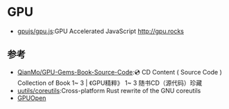 # GPU

* [gpujs/gpu.js](https://github.com/gpujs/gpu.js):GPU Accelerated JavaScript <http://gpu.rocks>

## 参考

* [QianMo/GPU-Gems-Book-Source-Code](https://github.com/QianMo/GPU-Gems-Book-Source-Code):💿 CD Content ( Source Code ) Collection of Book <GPU Gems > 1~ 3 | 《GPU精粹》 1~ 3 随书CD（源代码）珍藏
* [uutils/coreutils](https://github.com/uutils/coreutils):Cross-platform Rust rewrite of the GNU coreutils
* [GPUOpen](https://gpuopen.com/)
